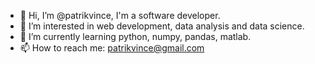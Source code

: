 - 👋 Hi, I’m @patrikvince, I'm a software developer.
- 👀 I’m interested in web development, data analysis and data science.
- 🌱 I’m currently learning python, numpy, pandas, matlab.
- 📫 How to reach me: patrikvince@gmail.com
